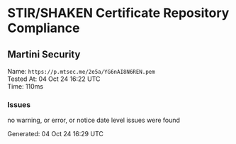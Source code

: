 # STIR/SHAKEN Certificate Repository Compliance

## Martini Security

Name: `https://p.mtsec.me/2e5a/YG6nAI8N6REN.pem`\
Tested At: 04 Oct 24 16:22 UTC\
Time: 110ms

### Issues

no warning, or error, or notice date level issues were found

Generated: 04 Oct 24 16:29 UTC